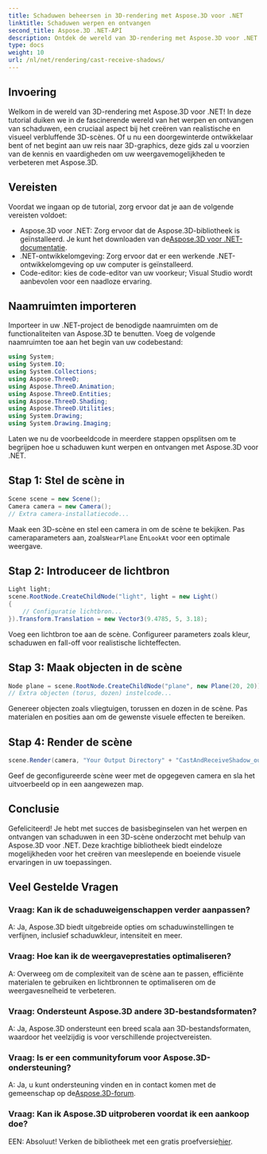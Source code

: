 ```yaml
---
title: Schaduwen beheersen in 3D-rendering met Aspose.3D voor .NET
linktitle: Schaduwen werpen en ontvangen
second_title: Aspose.3D .NET-API
description: Ontdek de wereld van 3D-rendering met Aspose.3D voor .NET. Werp en ontvang moeiteloos schaduwen. Download nu uw gratis proefversie!
type: docs
weight: 10
url: /nl/net/rendering/cast-receive-shadows/
---
```

## Invoering
Welkom in de wereld van 3D-rendering met Aspose.3D voor .NET! In deze tutorial duiken we in de fascinerende wereld van het werpen en ontvangen van schaduwen, een cruciaal aspect bij het creëren van realistische en visueel verbluffende 3D-scènes. Of u nu een doorgewinterde ontwikkelaar bent of net begint aan uw reis naar 3D-graphics, deze gids zal u voorzien van de kennis en vaardigheden om uw weergavemogelijkheden te verbeteren met Aspose.3D.
## Vereisten
Voordat we ingaan op de tutorial, zorg ervoor dat je aan de volgende vereisten voldoet:
-  Aspose.3D voor .NET: Zorg ervoor dat de Aspose.3D-bibliotheek is geïnstalleerd. Je kunt het downloaden van de[Aspose.3D voor .NET-documentatie](https://reference.aspose.com/3d/net/).
- .NET-ontwikkelomgeving: Zorg ervoor dat er een werkende .NET-ontwikkelomgeving op uw computer is geïnstalleerd.
- Code-editor: kies de code-editor van uw voorkeur; Visual Studio wordt aanbevolen voor een naadloze ervaring.
## Naamruimten importeren
Importeer in uw .NET-project de benodigde naamruimten om de functionaliteiten van Aspose.3D te benutten. Voeg de volgende naamruimten toe aan het begin van uw codebestand:
```csharp
using System;
using System.IO;
using System.Collections;
using Aspose.ThreeD;
using Aspose.ThreeD.Animation;
using Aspose.ThreeD.Entities;
using Aspose.ThreeD.Shading;
using Aspose.ThreeD.Utilities;
using System.Drawing;
using System.Drawing.Imaging;
```
Laten we nu de voorbeeldcode in meerdere stappen opsplitsen om te begrijpen hoe u schaduwen kunt werpen en ontvangen met Aspose.3D voor .NET.
## Stap 1: Stel de scène in
```csharp
Scene scene = new Scene();
Camera camera = new Camera();
// Extra camera-installatiecode...
```
Maak een 3D-scène en stel een camera in om de scène te bekijken. Pas cameraparameters aan, zoals`NearPlane` En`LookAt` voor een optimale weergave.
## Stap 2: Introduceer de lichtbron
```csharp
Light light;
scene.RootNode.CreateChildNode("light", light = new Light()
{
    // Configuratie lichtbron...
}).Transform.Translation = new Vector3(9.4785, 5, 3.18);
```
Voeg een lichtbron toe aan de scène. Configureer parameters zoals kleur, schaduwen en fall-off voor realistische lichteffecten.
## Stap 3: Maak objecten in de scène
```csharp
Node plane = scene.RootNode.CreateChildNode("plane", new Plane(20, 20));
// Extra objecten (torus, dozen) instelcode...
```
Genereer objecten zoals vliegtuigen, torussen en dozen in de scène. Pas materialen en posities aan om de gewenste visuele effecten te bereiken.
## Stap 4: Render de scène
```csharp
scene.Render(camera, "Your Output Directory" + "CastAndReceiveShadow_out.png", new Size(1024, 1024), ImageFormat.Png, opt);
```
Geef de geconfigureerde scène weer met de opgegeven camera en sla het uitvoerbeeld op in een aangewezen map.
## Conclusie
Gefeliciteerd! Je hebt met succes de basisbeginselen van het werpen en ontvangen van schaduwen in een 3D-scène onderzocht met behulp van Aspose.3D voor .NET. Deze krachtige bibliotheek biedt eindeloze mogelijkheden voor het creëren van meeslepende en boeiende visuele ervaringen in uw toepassingen.
## Veel Gestelde Vragen
### Vraag: Kan ik de schaduweigenschappen verder aanpassen?
A: Ja, Aspose.3D biedt uitgebreide opties om schaduwinstellingen te verfijnen, inclusief schaduwkleur, intensiteit en meer.
### Vraag: Hoe kan ik de weergaveprestaties optimaliseren?
A: Overweeg om de complexiteit van de scène aan te passen, efficiënte materialen te gebruiken en lichtbronnen te optimaliseren om de weergavesnelheid te verbeteren.
### Vraag: Ondersteunt Aspose.3D andere 3D-bestandsformaten?
A: Ja, Aspose.3D ondersteunt een breed scala aan 3D-bestandsformaten, waardoor het veelzijdig is voor verschillende projectvereisten.
### Vraag: Is er een communityforum voor Aspose.3D-ondersteuning?
 A: Ja, u kunt ondersteuning vinden en in contact komen met de gemeenschap op de[Aspose.3D-forum](https://forum.aspose.com/c/3d/18).
### Vraag: Kan ik Aspose.3D uitproberen voordat ik een aankoop doe?
 EEN: Absoluut! Verken de bibliotheek met een gratis proefversie[hier](https://releases.aspose.com/).